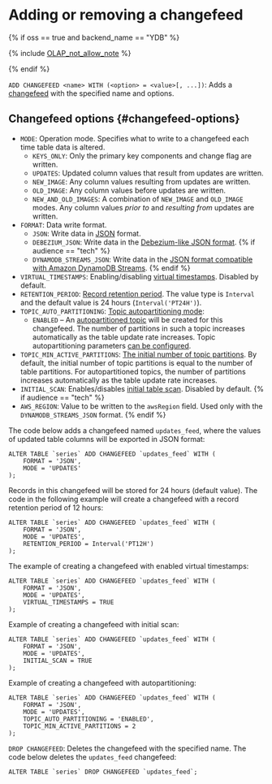 # Adding or removing a changefeed

{% if oss == true and backend_name == "YDB" %}

{% include [OLAP_not_allow_note](../../../../_includes/not_allow_for_olap_note.md) %}

{% endif %}

`ADD CHANGEFEED <name> WITH (<option> = <value>[, ...])`: Adds a [changefeed](../../../../concepts/cdc) with the specified name and options.


## Changefeed options {#changefeed-options}

* `MODE`: Operation mode. Specifies what to write to a changefeed each time table data is altered.
   * `KEYS_ONLY`: Only the primary key components and change flag are written.
   * `UPDATES`: Updated column values that result from updates are written.
   * `NEW_IMAGE`: Any column values resulting from updates are written.
   * `OLD_IMAGE`: Any column values before updates are written.
   * `NEW_AND_OLD_IMAGES`: A combination of `NEW_IMAGE` and `OLD_IMAGE` modes. Any column values _prior to_ and _resulting from_ updates are written.
* `FORMAT`: Data write format.
   * `JSON`: Write data in [JSON](../../../../concepts/cdc.md#json-record-structure) format.
   * `DEBEZIUM_JSON`: Write data in the [Debezium-like JSON format](../../../../concepts/cdc.md#debezium-json-record-structure).
{% if audience == "tech" %}
   * `DYNAMODB_STREAMS_JSON`: Write data in the [JSON format compatible with Amazon DynamoDB Streams](../../../../concepts/cdc.md#dynamodb-streams-json-record-structure).
{% endif %}
* `VIRTUAL_TIMESTAMPS`: Enabling/disabling [virtual timestamps](../../../../concepts/cdc.md#virtual-timestamps). Disabled by default.
* `RETENTION_PERIOD`: [Record retention period](../../../../concepts/cdc.md#retention-period). The value type is `Interval` and the default value is 24 hours (`Interval('PT24H')`).
* `TOPIC_AUTO_PARTITIONING`: [Topic autopartitioning mode](../../../../concepts/cdc.md#topic-partitions):
    * `ENABLED` – An [autopartitioned topic](../../../../concepts/topic.md#autopartitioning) will be created for this changefeed. The number of partitions in such a topic increases automatically as the table update rate increases. Topic autopartitioning parameters [can be configured](../alter-topic.md#alter-topic).
* `TOPIC_MIN_ACTIVE_PARTITIONS`: [The initial number of topic partitions](../../../../concepts/cdc.md#topic-partitions). By default, the initial number of topic partitions is equal to the number of table partitions. For autopartitioned topics, the number of partitions increases automatically as the table update rate increases.
* `INITIAL_SCAN`: Enables/disables [initial table scan](../../../../concepts/cdc.md#initial-scan). Disabled by default.
{% if audience == "tech" %}
* `AWS_REGION`: Value to be written to the `awsRegion` field. Used only with the `DYNAMODB_STREAMS_JSON` format.
{% endif %}

The code below adds a changefeed named `updates_feed`, where the values of updated table columns will be exported in JSON format:

```yql
ALTER TABLE `series` ADD CHANGEFEED `updates_feed` WITH (
    FORMAT = 'JSON',
    MODE = 'UPDATES'
);
```

Records in this changefeed will be stored for 24 hours (default value). The code in the following example will create a changefeed with a record retention period of 12 hours:

```yql
ALTER TABLE `series` ADD CHANGEFEED `updates_feed` WITH (
    FORMAT = 'JSON',
    MODE = 'UPDATES',
    RETENTION_PERIOD = Interval('PT12H')
);
```

The example of creating a changefeed with enabled virtual timestamps:

```yql
ALTER TABLE `series` ADD CHANGEFEED `updates_feed` WITH (
    FORMAT = 'JSON',
    MODE = 'UPDATES',
    VIRTUAL_TIMESTAMPS = TRUE
);
```

Example of creating a changefeed with initial scan:

```yql
ALTER TABLE `series` ADD CHANGEFEED `updates_feed` WITH (
    FORMAT = 'JSON',
    MODE = 'UPDATES',
    INITIAL_SCAN = TRUE
);
```

Example of creating a changefeed with autopartitioning:

```yql
ALTER TABLE `series` ADD CHANGEFEED `updates_feed` WITH (
    FORMAT = 'JSON',
    MODE = 'UPDATES',
    TOPIC_AUTO_PARTITIONING = 'ENABLED',
    TOPIC_MIN_ACTIVE_PARTITIONS = 2
);
```

`DROP CHANGEFEED`: Deletes the changefeed with the specified name. The code below deletes the `updates_feed` changefeed:

```yql
ALTER TABLE `series` DROP CHANGEFEED `updates_feed`;
```
